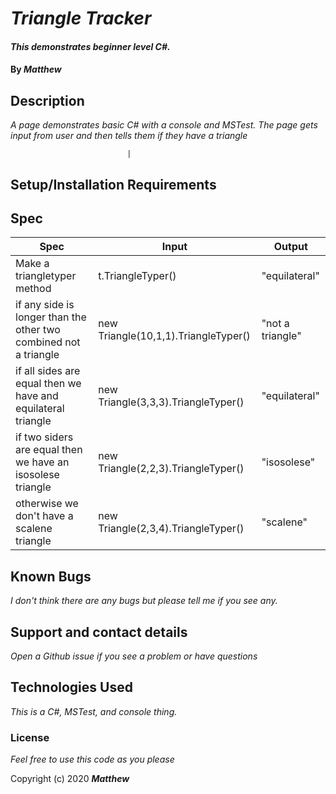 
# _Triangle Tracker_

#### _This demonstrates beginner level C#._

#### By _**Matthew**_


## Description

_A page demonstrates basic C# with a console and MSTest._
_The page gets input from user and then tells them if they have a triangle_

                              |                                                 
## Setup/Installation Requirements

## Spec
| Spec | Input | Output |
|-|-|-|
| Make a triangletyper method | t.TriangleTyper() | "equilateral" |
| if any side is longer than the other two combined not a triangle | new Triangle(10,1,1).TriangleTyper() | "not a triangle" |
| if all sides are equal then we have and equilateral triangle | new Triangle(3,3,3).TriangleTyper() | "equilateral" |
| if two siders are equal then we have an isosolese triangle | new Triangle(2,2,3).TriangleTyper() | "isosolese" |
| otherwise we don't have a scalene triangle | new Triangle(2,3,4).TriangleTyper() | "scalene" |

## Known Bugs

_I don't think there are any bugs but please tell me if you see any._

## Support and contact details

_Open a Github issue if you see a problem or have questions_

## Technologies Used

_This is a C#, MSTest, and console thing._

### License

*Feel free to use this code as you please*

Copyright (c) 2020 **_Matthew_**
